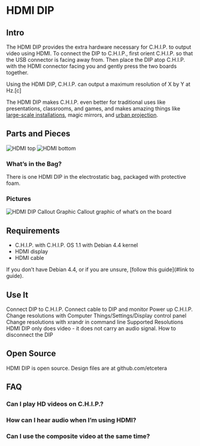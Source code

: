 ﻿
# HDMI DIP

## Intro

The HDMI DIP provides the extra hardware necessary for C.H.I.P. to output video using HDMI. To connect the DIP to C.H.I.P., first orient C.H.I.P. so that the USB connector is facing away from. Then place the DIP atop C.H.I.P. with the HDMI connector facing you and gently press the two boards together.

Using the HDMI DIP, C.H.I.P. can output a maximum resolution of X by Y at Hz.[c]

The HDMI DIP makes C.H.I.P. even better for traditional uses like presentations, classrooms, and games, and makes amazing things like [large-scale installations](http://blog.nextthing.co/this-is-how-we-made-the-75-tall-mega-pocketc-h-i-p/), magic mirrors, and [urban projection](http://c-uir.org/mup/). 

## Parts and Pieces

![HDMI top](images/HDMI_top.png)
![HDMI bottom](images/HDMI_bottom.png)

### What’s in the Bag?

There is one HDMI DIP in the electrostatic bag, packaged with protective foam.

### Pictures

![HDMI DIP Callout Graphic](images/hdmi_callout.png)
Callout graphic of what’s on the board

## Requirements

 * C.H.I.P. with C.H.I.P. OS 1.1 with Debian 4.4 kernel
 * HDMI display
 * HDMI cable

If you don’t have Debian 4.4, or if you are unsure, [follow this guide](#link to guide).

## Use It

Connect DIP to C.H.I.P.
Connect cable to DIP and monitor
Power up C.H.I.P.
Change resolutions with Computer Things/Settings/Display control panel
Change resolutions with xrandr in command line
Supported Resolutions
HDMI DIP only does video - it does not carry an audio signal.
How to disconnect the DIP

## Open Source
HDMI DIP is open source. Design files are at github.com/etcetera

## FAQ

### Can I play HD videos on C.H.I.P.?
### How can I hear audio when I’m using HDMI?
### Can I use the composite video at the same time?